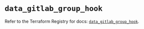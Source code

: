 # `data_gitlab_group_hook`

Refer to the Terraform Registry for docs: [`data_gitlab_group_hook`](https://registry.terraform.io/providers/gitlabhq/gitlab/18.4.1/docs/data-sources/group_hook).
